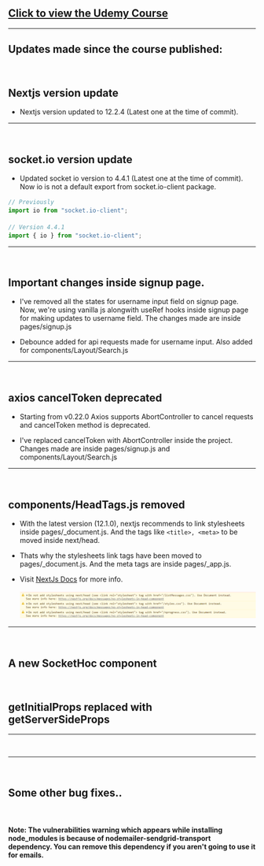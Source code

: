 <br />

## [Click to view the Udemy Course](https://www.udemy.com/course/nextjsmasr-2023/?referralCode=AGOSTO22)

---
## Updates made since the course published:
<br>

## Nextjs version update
- Nextjs version updated to 12.2.4 (Latest one at the time of commit).

---

<br>

## socket.io version update
- Updated socket io version to 4.4.1 (Latest one at the time of commit). Now io is not a default export from socket.io-client package.

```javascript
// Previously
import io from "socket.io-client";

// Version 4.4.1
import { io } from "socket.io-client";
```

---

<br />

## Important changes inside signup page.

- I've removed all the states for username input field on signup page. Now, we're using vanilla js alongwith useRef hooks inside signup page for making updates to username field. The changes made are inside pages/signup.js

- Debounce added for api requests made for username input. Also added for components/Layout/Search.js

---

<br />

## axios cancelToken deprecated

- Starting from v0.22.0 Axios supports AbortController to cancel requests and cancelToken method is deprecated.

- I've replaced cancelToken with AbortController inside the project. Changes made are inside pages/signup.js and components/Layout/Search.js

---

<br />

## components/HeadTags.js removed

- With the latest version (12.1.0), nextjs recommends to link stylesheets inside pages/\_document.js. And the tags like `<title>, <meta>` to be moved inside next/head.

- Thats why the stylesheets link tags have been moved to pages/\_document.js. And the meta tags are inside pages/\_app.js.

- Visit [NextJs Docs](https://nextjs.org/docs/messages/no-stylesheets-in-head-component) for more info.
  <br />
  <br />
  <img src='https://raw.githubusercontent.com/inderrr/imagesForRepos/main/Screenshot%202022-02-26%20221457.png' />

---

  <br />

## A new SocketHoc component


<br />

## getInitialProps replaced with getServerSideProps

---

<br />

---

<br />

## Some other bug fixes..

<br />

#### Note: The vulnerabilities warning which appears while installing node_modules is because of nodemailer-sendgrid-transport dependency. You can remove this dependency if you aren't going to use it for emails.
